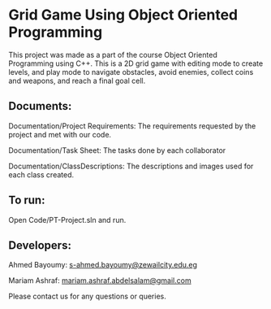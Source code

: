 # Grid Game Using Object Oriented Programming </break>
This project was made as a part of the course Object Oriented Programming using C++. This is a 2D grid game with editing mode to create levels, and play mode to navigate obstacles, avoid enemies, collect coins and weapons, and reach a final goal cell.

## Documents:
Documentation/Project Requirements: The requirements requested by the project and met with our code.

Documentation/Task Sheet: The tasks done by each collaborator

Documentation/ClassDescriptions: The descriptions and images used for each class created.

## To run:
Open Code/PT-Project.sln and run.

## Developers:
Ahmed Bayoumy: s-ahmed.bayoumy@zewailcity.edu.eg

Mariam Ashraf: mariam.ashraf.abdelsalam@gmail.com


Please contact us for any questions or queries.
